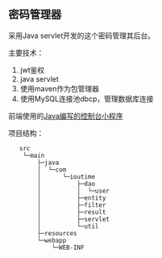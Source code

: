 密码管理器
---

采用Java servlet开发的这个密码管理其后台。

主要技术：

1. jwt鉴权
2. java servlet
3. 使用maven作为包管理器
4. 使用MySQL连接池dbcp，管理数据库连接

前端使用的[Java编写的控制台小程序](https://github.com/ioutime/ioupasswd-consoleApp)

项目结构：
```text
   src
    └─main
        ├─java
        │  └─com
        │      └─ioutime
        │          ├─dao
        │          │  └─user
        │          ├─entity
        │          ├─filter
        │          ├─result
        │          ├─servlet
        │          └─util
        ├─resources
        └─webapp
            └─WEB-INF
```

